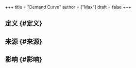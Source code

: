 +++
title = "Demand Curve"
author = ["Max"]
draft = false
+++

## 定义 {#定义}


## 来源 {#来源}


## 影响 {#影响}
